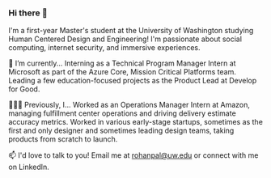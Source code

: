 ### Hi there 👋

<!--
**rohanpaldesign/rohanpaldesign** is a ✨ _special_ ✨ repository because its `README.md` (this file) appears on your GitHub profile.

Here are some ideas to get you started:

- 🔭 I’m currently working on ...
- 🌱 I’m currently learning ...
- 👯 I’m looking to collaborate on ...
- 🤔 I’m looking for help with ...
- 💬 Ask me about ...
- 📫 How to reach me: ...
- 😄 Pronouns: ...
- ⚡ Fun fact: ...
-->


I'm a first-year Master's student at the University of Washington studying Human Centered Design and Engineering! I'm passionate about social computing, internet security, and immersive experiences.

🌱 I’m currently...
Interning as a Technical Program Manager Intern at Microsoft as part of the Azure Core, Mission Critical Platforms team.
Leading a few education-focused projects as the Product Lead at Develop for Good.

👩🏻‍💻 Previously, I...
Worked as an Operations Manager Intern at Amazon, managing fulfillment center operations and driving delivery estimate accuracy metrics.
Worked in various early-stage startups, sometimes as the first and only designer and sometimes leading design teams, taking products from scratch to launch.

📫 I'd love to talk to you!
Email me at rohanpal@uw.edu or connect with me on LinkedIn.
